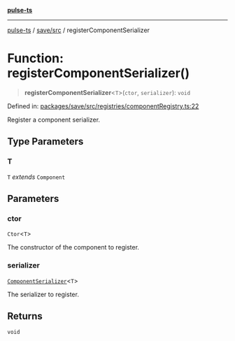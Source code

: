 [**pulse-ts**](../../../README.md)

***

[pulse-ts](../../../README.md) / [save/src](../README.md) / registerComponentSerializer

# Function: registerComponentSerializer()

> **registerComponentSerializer**\<`T`\>(`ctor`, `serializer`): `void`

Defined in: [packages/save/src/registries/componentRegistry.ts:22](https://github.com/jlehett/pulse-ts/blob/a2a18767041a6b69ca4c5f6131d2de266097750e/packages/save/src/registries/componentRegistry.ts#L22)

Register a component serializer.

## Type Parameters

### T

`T` *extends* `Component`

## Parameters

### ctor

`Ctor`\<`T`\>

The constructor of the component to register.

### serializer

[`ComponentSerializer`](../type-aliases/ComponentSerializer.md)\<`T`\>

The serializer to register.

## Returns

`void`
